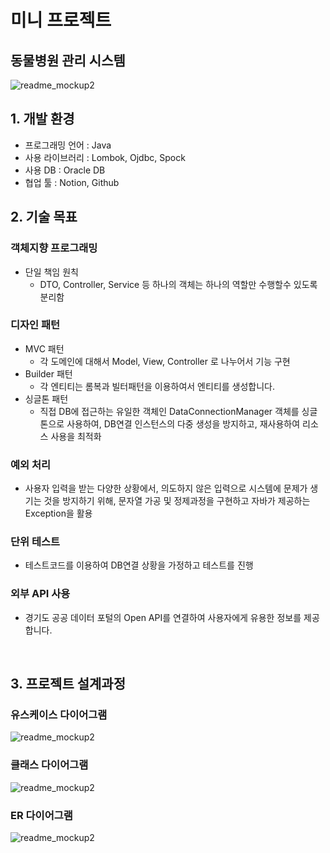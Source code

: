 # 미니 프로젝트 
## 동물병원 관리 시스템

![readme_mockup2](https://github.com/BackJiwan/animal-hospital/assets/95860566/5243cae6-4167-4a19-ad8f-cd33cdd04565)
<br>

## 1. 개발 환경
- 프로그래밍 언어 : Java 
- 사용 라이브러리 : Lombok, Ojdbc, Spock
- 사용 DB : Oracle DB 
- 협업 툴 : Notion, Github
  <br>

## 2. 기술 목표 

### 객체지향 프로그래밍

- 단일 책임 원칙 
  - DTO, Controller, Service 등 하나의 객체는 하나의 역할만 수행할수 있도록 분리함

### 디자인 패턴

- MVC 패턴 
  - 각 도메인에 대해서 Model, View, Controller 로 나누어서 기능 구현 
- Builder 패턴
  - 각 엔티티는 롬복과 빌터패턴을 이용하여서 엔티티를 생성합니다.
- 싱글톤 패턴
  - 직접 DB에 접근하는 유일한 객체인 DataConnectionManager 객체를 싱글톤으로 사용하여, DB연결 인스턴스의 다중 생성을 방지하고, 재사용하여 리소스 사용을 최적화

### 예외 처리

- 사용자 입력을 받는 다양한 상황에서, 의도하지 않은 입력으로 시스템에 문제가 생기는 것을 방지하기 위해, 문자열 가공 및 정제과정을 구현하고 자바가 제공하는 Exception을 활용

### 단위 테스트 

- 테스트코드를 이용하여 DB연결 상황을 가정하고 테스트를 진행

### 외부 API 사용

- 경기도 공공 데이터 포털의 Open API를 연결하여 사용자에게 유용한 정보를 제공합니다. 


<br>

## 3. 프로젝트 설계과정

### 유스케이스 다이어그램
![readme_mockup2](https://github.com/BackJiwan/animal-hospital/assets/95860566/0a44d5c8-810b-4219-8aea-785497550711)
<br>
### 클래스 다이어그램
![readme_mockup2](https://github.com/BackJiwan/animal-hospital/assets/95860566/17af041d-ac0a-40ba-b2b6-c3b581520c48)
<br>
### ER 다이어그램
![readme_mockup2](https://github.com/BackJiwan/animal-hospital/assets/95860566/f601dde4-a8cb-455a-8b52-dc4e47438c28)
<br>